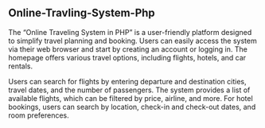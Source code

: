 ## Online-Travling-System-Php

The “Online Traveling System in PHP” is a user-friendly platform designed to simplify travel planning and booking. Users can easily access the system via their web browser and start by creating an account or logging in. The homepage offers various travel options, including flights, hotels, and car rentals.

Users can search for flights by entering departure and destination cities, travel dates, and the number of passengers. The system provides a list of available flights, which can be filtered by price, airline, and more. For hotel bookings, users can search by location, check-in and check-out dates, and room preferences.
